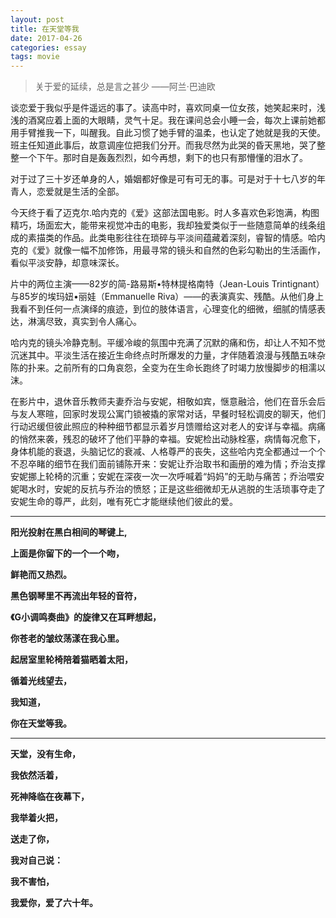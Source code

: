 ```yaml
---
layout: post
title: 在天堂等我
date: 2017-04-26
categories: essay
tags: movie
---
```


> 关于爱的延续，总是言之甚少 ——阿兰·巴迪欧

谈恋爱于我似乎是件遥远的事了。读高中时，喜欢同桌一位女孩，她笑起来时，浅浅的酒窝应着上面的大眼睛，灵气十足。我在课间总会小睡一会，每次上课前她都用手臂推我一下，叫醒我。自此习惯了她手臂的温柔，也认定了她就是我的天使。班主任知道此事后，故意调座位把我们分开。而我尽然为此哭的昏天黑地，哭了整整一个下午。那时自是轰轰烈烈，如今再想，剩下的也只有那懵懂的泪水了。

对于过了三十岁还单身的人，婚姻都好像是可有可无的事。可是对于十七八岁的年青人，恋爱就是生活的全部。

今天终于看了迈克尔.哈内克的《爱》这部法国电影。时人多喜欢色彩饱满，构图精巧，场面宏大，能带来视觉冲击的电影，我却独爱类似于一些随意简单的线条组成的素描类的作品。此类电影往往在琐碎与平淡间蕴藏着深刻，睿智的情感。哈内克的《爱》就像一幅不加修饰，用最寻常的镜头和自然的色彩勾勒出的生活画作，看似平淡安静，却意味深长。

片中的两位主演——82岁的简-路易斯•特林提格南特（Jean-Louis Trintignant）与85岁的埃玛妞•丽娃（Emmanuelle Riva）——的表演真实、残酷。从他们身上我看不到任何一点演绎的痕迹，到位的肢体语言，心理变化的细微，细腻的情感表达，淋漓尽致，真实到令人痛心。

哈内克的镜头冷静克制。平缓冷峻的氛围中充满了沉默的痛和伤，却让人不知不觉沉迷其中。平淡生活在接近生命终点时所爆发的力量，才伴随着浪漫与残酷五味杂陈的扑来。之前所有的口角哀怨，全变为在生命长跑终了时竭力放慢脚步的相濡以沫。

在影片中，退休音乐教师夫妻乔治与安妮，相敬如宾，惬意融洽，他们在音乐会后与友人寒暄，回家时发现公寓门锁被撬的家常对话，早餐时轻松调皮的聊天，他们行动迟缓但彼此照应的种种细节都显示着岁月馈赠给这对老人的安详与幸福。病痛的悄然来袭，残忍的破坏了他们平静的幸福。安妮检出动脉栓塞，病情每况愈下，身体机能的衰退，头脑记忆的衰减、人格尊严的丧失，这些哈内克全都通过一个个不忍卒睹的细节在我们面前铺陈开来：安妮让乔治取书和画册的难为情；乔治支撑安妮挪上轮椅的沉重；安妮在深夜一次一次呼喊着“妈妈”的无助与痛苦；乔治喂安妮喝水时，安妮的反抗与乔治的愤怒；正是这些细微却无从逃脱的生活琐事夺走了安妮生命的尊严，此刻，唯有死亡才能继续他们彼此的爱。

--- ---


**阳光投射在黑白相间的琴键上,**

**上面是你留下的一个一个吻，**

**鲜艳而又热烈。**


**黑色钢琴里不再流出年轻的音符，**

**《G小调鸣奏曲》的旋律又在耳畔想起，**

**你苍老的皱纹荡漾在我心里。**


**起居室里轮椅陪着猫晒着太阳，**

**循着光线望去，**

**我知道，**

**你在天堂等我。**

--- 

**天堂，没有生命，**

**我依然活着，**

**死神降临在夜幕下，**

**我举着火把，**

**送走了你，**

**我对自己说：**

**我不害怕，**

**我爱你，爱了六十年。**